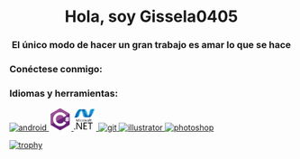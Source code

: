 <h1 align="center">Hola, soy Gissela0405</h1>
<h3 align="center">El único modo de hacer un gran trabajo es amar lo que se hace</h3>

<h3 align=" left">Conéctese conmigo:</h3>
<p align="left">
</p>

<h3 align="left">Idiomas y herramientas:</h3>
<p align="left"> <a href="https://developer.android.com" target="_blank" rel="noreferrer"> <img src="https://raw.githubusercontent.com/devicons /devicon/master/icons/android/android-original-wordmark.svg" alt="android" width="40" height="40"/> </a> <a href="https://www.w3schools .com/cs/" target="_blank" rel="noreferrer"> <img src="https://raw.githubusercontent.com/devicons/devicon/master/icons/csharp/csharp-original.svg" alt= "csharp" width="40" height="40"/> </a> <a href="https://dotnet.microsoft.com/" target="_blank" rel="noreferrer"><img src="https://raw.githubusercontent.com/devicons/devicon/master/icons/dot-net/dot-net-original-wordmark.svg" alt="dotnet" width="40" height=" 40"/> </a> <a href="https://git-scm.com/" target="_blank" rel="noreferrer"> <img src="https://www.vectorlogo.zone/ logos/git-scm/git-scm-icon.svg" alt="git" width="40" height="40"/> </a> <a href="https://www.adobe.com/ in/products/illustrator.html" target="_blank" rel="noreferrer"> <img src="https://www.vectorlogo.zone/logos/adobe_illustrator/adobe_illustrator-icon.svg" alt="illustrator" ancho ="40" altura="40"/> </a> <a href="https://www.photoshop.com/en" target="_blank" rel="noreferrer"> <img src="https://raw.githubusercontent.com/devicons /devicon/master/icons/photoshop/photoshop-line.svg" alt="photoshop" ancho="40" altura="40"/> </a> </p>

[![trophy](https://github-profile-trophy.vercel.app/?username=Gissela0405-ma&theme=onedark)](https://github.com/ryo-ma/github-profile-trophy)
